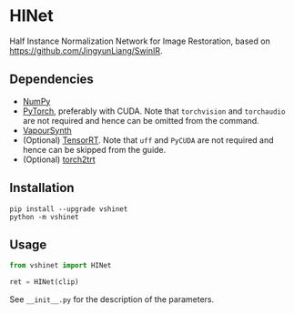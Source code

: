 # HINet
Half Instance Normalization Network for Image Restoration, based on https://github.com/JingyunLiang/SwinIR.


## Dependencies
- [NumPy](https://numpy.org/install)
- [PyTorch](https://pytorch.org/get-started), preferably with CUDA. Note that `torchvision` and `torchaudio` are not required and hence can be omitted from the command.
- [VapourSynth](http://www.vapoursynth.com/)
- (Optional) [TensorRT](https://docs.nvidia.com/deeplearning/tensorrt/install-guide/index.html). Note that `uff` and `PyCUDA` are not required and hence can be skipped from the guide.
- (Optional) [torch2trt](https://nvidia-ai-iot.github.io/torch2trt/master/getting_started.html#install-without-plugins)


## Installation
```
pip install --upgrade vshinet
python -m vshinet
```


## Usage
```python
from vshinet import HINet

ret = HINet(clip)
```

See `__init__.py` for the description of the parameters.
